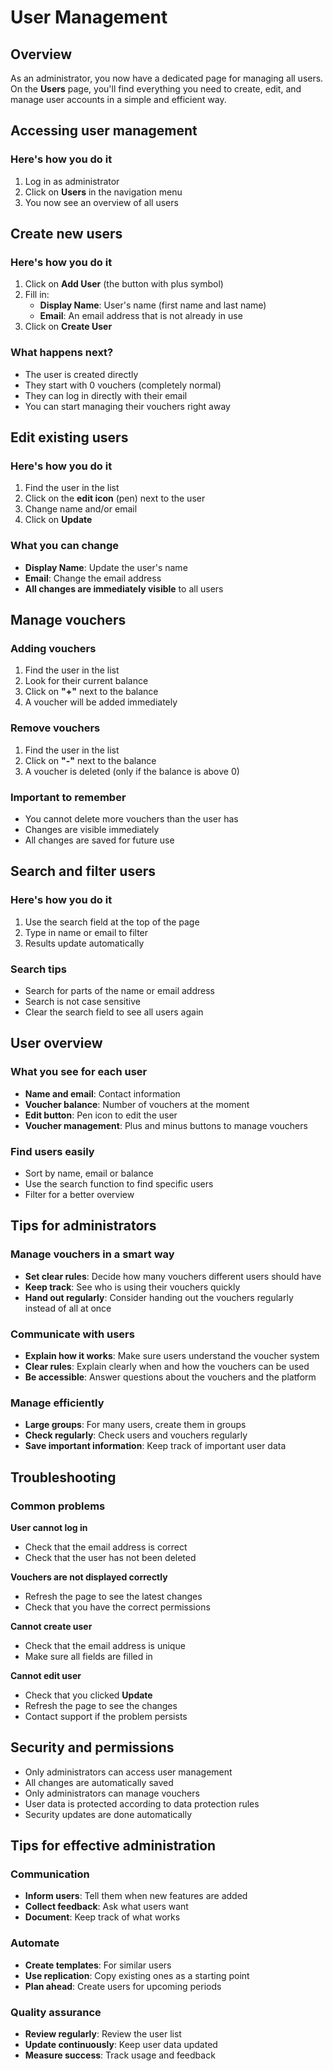 # User Management

## Overview

As an administrator, you now have a dedicated page for managing all users. On the **Users** page, you'll find everything you need to create, edit, and manage user accounts in a simple and efficient way.

## Accessing user management

### Here's how you do it
1. Log in as administrator
2. Click on **Users** in the navigation menu
3. You now see an overview of all users

## Create new users

### Here's how you do it
1. Click on **Add User** (the button with plus symbol)
2. Fill in:
   - **Display Name**: User's name (first name and last name)
   - **Email**: An email address that is not already in use
3. Click on **Create User**

### What happens next?
- The user is created directly
- They start with 0 vouchers (completely normal)
- They can log in directly with their email
- You can start managing their vouchers right away

## Edit existing users

### Here's how you do it
1. Find the user in the list
2. Click on the **edit icon** (pen) next to the user
3. Change name and/or email
4. Click on **Update**

### What you can change
- **Display Name**: Update the user's name
- **Email**: Change the email address
- **All changes are immediately visible** to all users

## Manage vouchers

### Adding vouchers
1. Find the user in the list
2. Look for their current balance
3. Click on **"+"** next to the balance
4. A voucher will be added immediately

### Remove vouchers
1. Find the user in the list
2. Click on **"-"** next to the balance
3. A voucher is deleted (only if the balance is above 0)

### Important to remember
- You cannot delete more vouchers than the user has
- Changes are visible immediately
- All changes are saved for future use

## Search and filter users

### Here's how you do it
1. Use the search field at the top of the page
2. Type in name or email to filter
3. Results update automatically

### Search tips
- Search for parts of the name or email address
- Search is not case sensitive
- Clear the search field to see all users again

## User overview

### What you see for each user
- **Name and email**: Contact information
- **Voucher balance**: Number of vouchers at the moment
- **Edit button**: Pen icon to edit the user
- **Voucher management**: Plus and minus buttons to manage vouchers

### Find users easily
- Sort by name, email or balance
- Use the search function to find specific users
- Filter for a better overview

## Tips for administrators

### Manage vouchers in a smart way
- **Set clear rules**: Decide how many vouchers different users should have
- **Keep track**: See who is using their vouchers quickly
- **Hand out regularly**: Consider handing out the vouchers regularly instead of all at once

### Communicate with users
- **Explain how it works**: Make sure users understand the voucher system
- **Clear rules**: Explain clearly when and how the vouchers can be used
- **Be accessible**: Answer questions about the vouchers and the platform

### Manage efficiently
- **Large groups**: For many users, create them in groups
- **Check regularly**: Check users and vouchers regularly
- **Save important information**: Keep track of important user data

## Troubleshooting

### Common problems
**User cannot log in**
- Check that the email address is correct
- Check that the user has not been deleted

**Vouchers are not displayed correctly**
- Refresh the page to see the latest changes
- Check that you have the correct permissions

**Cannot create user**
- Check that the email address is unique
- Make sure all fields are filled in

**Cannot edit user**
- Check that you clicked **Update**
- Refresh the page to see the changes
- Contact support if the problem persists

## Security and permissions

- Only administrators can access user management
- All changes are automatically saved
- Only administrators can manage vouchers
- User data is protected according to data protection rules
- Security updates are done automatically

## Tips for effective administration

### Communication
- **Inform users**: Tell them when new features are added
- **Collect feedback**: Ask what users want
- **Document**: Keep track of what works

### Automate
- **Create templates**: For similar users
- **Use replication**: Copy existing ones as a starting point
- **Plan ahead**: Create users for upcoming periods

### Quality assurance
- **Review regularly**: Review the user list
- **Update continuously**: Keep user data updated
- **Measure success**: Track usage and feedback
